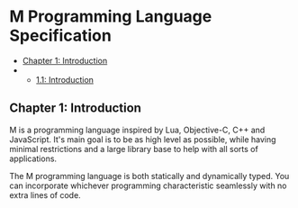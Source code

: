 # M Programming Language Specification
- [Chapter 1: Introduction](#chapter-1-introduction)
- - [1.1: Introduction](#chapter-1-introduction)

## Chapter 1: Introduction 
M is a programming language inspired by Lua, Objective-C, C++ and JavaScript.  It's main goal is to be as high level as possible, while having minimal restrictions and a large library base to help with all sorts of applications.

The M programming language is both statically and dynamically typed.  You can incorporate whichever programming characteristic seamlessly with no extra lines of code.